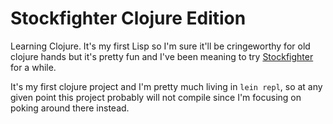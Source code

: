 # Stockfighter Clojure Edition

Learning Clojure. It's my first Lisp so I'm sure it'll be cringeworthy for old clojure hands but it's pretty fun and I've been meaning to try [Stockfighter](https://starfighter.readme.io/v1.0/docs) for a while.


It's my first clojure project and I'm pretty much living in `lein repl`, so at any given point this project probably will not compile since I'm focusing on poking around there instead.